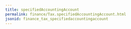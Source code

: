 ```yaml
---
title: specifiedAccountingAccount
permalink: finance/Tax.specifiedAccountingAccount.html
jsonid: finance_tax_specifiedaccountingaccount
---
```

